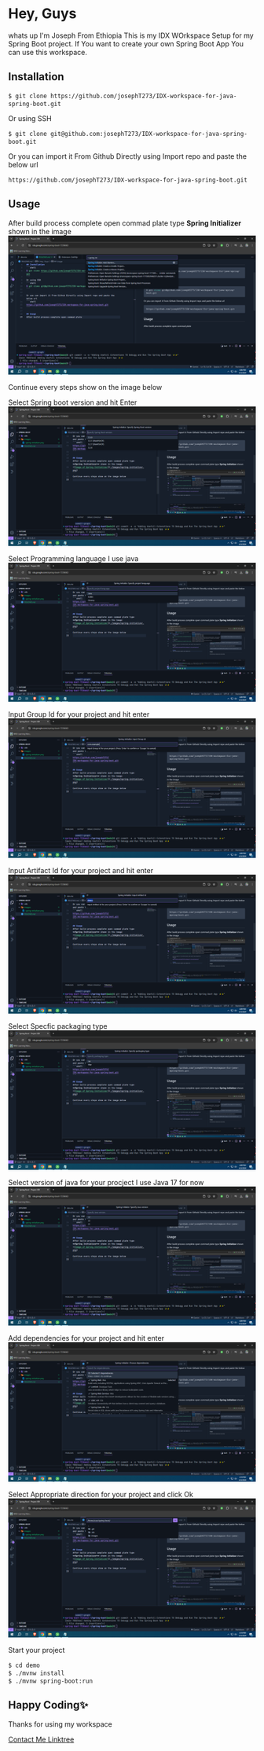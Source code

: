 # Hey, Guys
whats up I'm Joseph From Ethiopia This is my IDX WOrkspace Setup for my Spring Boot project. If You want to create your own Spring Boot App You can use this workspace.

## Installation
```shell
$ git clone https://github.com/josephT273/IDX-workspace-for-java-spring-boot.git
```
Or using SSH
```shell
$ git clone git@github.com:josephT273/IDX-workspace-for-java-spring-boot.git
```

Or you can import it From Github Directly using Import repo and paste the below url
```shell
https://github.com/josephT273/IDX-workspace-for-java-spring-boot.git
```

## Usage
After build process complete open commad plate type **Spring Initializer** shown in the image
![Image of Spring Initializer](./images/spring-initializer.png)

Continue every steps show on the image below

Select Spring boot version and hit Enter
![Image of Spring Initializer](./images/select-spring-boot-version.png)

Select Programming language I use java
![Image of Spring Initializer](./images/select-language-for-dev.png)

Input Group Id for your project and hit enter
![Image of Spring Initializer](./images/create-group-id-for-the-project.png)

Input Artifact Id for your project and hit enter
![Image of Spring Initializer](./images/give-artifact-name.png)

Select Specfic packaging type
![Image of Spring Initializer](./images/select-output-format-war-or-jar.png)

Select version of java for your procject I use Java 17 for now
![Image of Spring Initializer](./images/select-java-version.png)

Add dependencies for your project and hit enter
![Image of Spring Initializer](./images/select-packages-for-your-app.png)

Select Appropriate direction for your project and click Ok
![Image of Spring Initializer](./images/select-folder-to-extract-your-project-data.png)

Start your project
```shell
$ cd demo
$ ./mvnw install
$ ./mvnw spring-boot:run
```

## Happy Coding✨
Thanks for using my workspace

[Contact Me Linktree](https://linktr.ee/josepht273)
